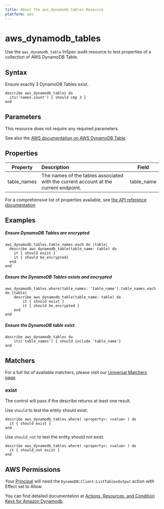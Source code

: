 ```yaml
---
title: About the aws_dynamodb_tables Resource
platform: aws
---
```


# aws_dynamodb_tables

Use the `aws_dynamodb_table` InSpec audit resource to test properties of a collection of AWS DynamoDB Table.

## Syntax

 Ensure exactly 3 DynamoDB Tables exist.

    describe aws_dynamodb_tables do
      its('names.count') { should cmp 3 }
    end

## Parameters

This resource does not require any required parameters.

See also the [AWS documentation on AWS DynamoDB Table](https://docs.aws.amazon.com/AWSCloudFormation/latest/UserGuide/aws-resource-dynamodb-table.html).

## Properties

| Property  | Description | Field |
| :---: | :--- | :---: |
| table_names | The names of the tables associated with the current account at the current endpoint. | table_name |

For a comprehensive list of properties available, see [the API reference documentation](https://docs.aws.amazon.com/amazondynamodb/latest/APIReference/API_ListTables.html)

## Examples

##### Ensure DynamoDB Tables are encrypted

    aws_dynamodb_tables.table_names.each do |table|
      describe aws_dynamodb_table(table_name: table) do
        it { should exist }
        it { should be_encrypted}
      end
    end

##### Ensure the DynamoDB Tables exists and encrypted
    aws_dynamodb_tables.where(table_names: 'table_name').table_names.each do |table|
        describe aws_dynamodb_table(table_name: table) do
            it { should exist }
            it { should be_encrypted }
        end
    end

##### Ensure the DynamoDB table exist
    describe aws_dynamodb_tables do
        its('table_names') { should include 'table_name'}
    end

## Matchers

For a full list of available matchers, please visit our [Universal Matchers page](https://www.inspec.io/docs/reference/matchers/).

### exist

The control will pass if the describe returns at least one result.

Use `should` to test the entity should exist.

    describe aws_dynamodb_tables.where( <property>: <value> ) do
      it { should exist }
    end

Use `should_not` to test the entity should not exist.

    describe aws_dynamodb_tables.where( <property>: <value> ) do
      it { should_not exist }
    end

## AWS Permissions

Your [Principal](https://docs.aws.amazon.com/IAM/latest/UserGuide/intro-structure.html#intro-structure-principal) will need the `DynamoDB:Client:ListTablesOutput` action with Effect set to Allow.

You can find detailed documentation at [Actions, Resources, and Condition Keys for Amazon Dynamodb](https://docs.aws.amazon.com/IAM/latest/UserGuide/list_amazondynamodb.html).
